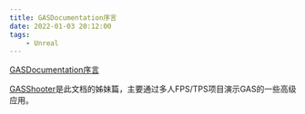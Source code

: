 ```yaml
---
title: GASDocumentation序言
date: 2022-01-03 20:12:00
tags:
    - Unreal
---
```


[GASDocumentation序言](https://zhuanlan.zhihu.com/p/143841934)

[GASShooter](https://github.com/zentia/GASShooter)是此文档的姊妹篇，主要通过多人FPS/TPS项目演示GAS的一些高级应用。

